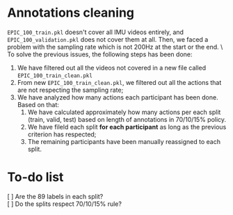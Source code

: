 # Annotations cleaning

`EPIC_100_train.pkl` doesn't cover all IMU videos entirely, and `EPIC_100_validation.pkl` does not cover them at all. Then, we faced a problem with the sampling rate which is not 200Hz at the start or the end. \ 
To solve the previous issues, the following steps has been done:
1. We have filtered out all the videos not covered in a new file called `EPIC_100_train_clean.pkl`
2. From new `EPIC_100_train_clean.pkl`, we filtered out all the actions that are not respecting the sampling rate;
3. We have analyzed how many actions each participant has been done. Based on that:
    1. We have calculated approximately how many actions per each split (train, valid, test) based on length of annotations in 70/10/15% policy.
    2. We have fileld each split **for each participant** as long as the previous criterion has respected;
    3. The remaining participants have been manually reassigned to each split.
 
# To-do list
[ ] Are the 89 labels in each split? \
[ ] Do the splits respect 70/10/15% rule?
